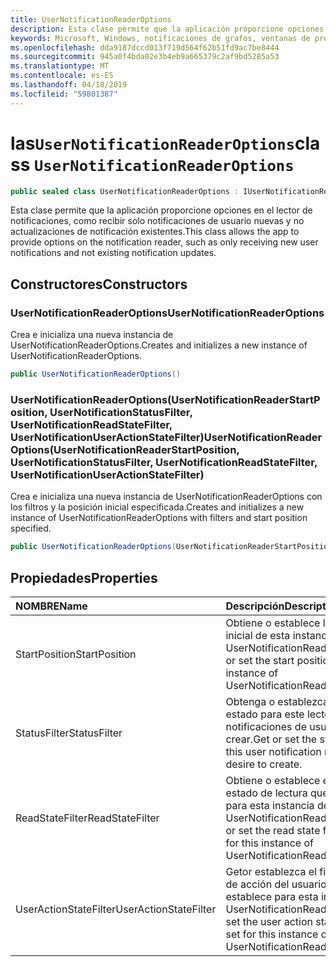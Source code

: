```yaml
---
title: UserNotificationReaderOptions
description: Esta clase permite que la aplicación proporcione opciones en el lector de notificaciones, como recibir solo notificaciones de usuario nuevas y no actualizaciones de notificación existentes.
keywords: Microsoft, Windows, notificaciones de grafos, ventanas de procedimientos
ms.openlocfilehash: dda9187dccd013f719d564f62b51fd9ac7be8444
ms.sourcegitcommit: 945a0f4bda02e3b4eb9a665379c2af9bd5285a53
ms.translationtype: MT
ms.contentlocale: es-ES
ms.lasthandoff: 04/18/2019
ms.locfileid: "59801387"
---
```

# <a name="class-usernotificationreaderoptions"></a><span data-ttu-id="7991d-104">las`UserNotificationReaderOptions`</span><span class="sxs-lookup"><span data-stu-id="7991d-104">class `UserNotificationReaderOptions`</span></span>

```C#
public sealed class UserNotificationReaderOptions : IUserNotificationReaderOptions
```

<span data-ttu-id="7991d-105">Esta clase permite que la aplicación proporcione opciones en el lector de notificaciones, como recibir solo notificaciones de usuario nuevas y no actualizaciones de notificación existentes.</span><span class="sxs-lookup"><span data-stu-id="7991d-105">This class allows the app to provide options on the notification reader, such as only receiving new user notifications and not existing notification updates.</span></span> 

## <a name="constructors"></a><span data-ttu-id="7991d-106">Constructores</span><span class="sxs-lookup"><span data-stu-id="7991d-106">Constructors</span></span>

### <a name="usernotificationreaderoptions"></a><span data-ttu-id="7991d-107">UserNotificationReaderOptions</span><span class="sxs-lookup"><span data-stu-id="7991d-107">UserNotificationReaderOptions</span></span>
<span data-ttu-id="7991d-108">Crea e inicializa una nueva instancia de UserNotificationReaderOptions.</span><span class="sxs-lookup"><span data-stu-id="7991d-108">Creates and initializes a new instance of UserNotificationReaderOptions.</span></span>

```C#
public UserNotificationReaderOptions()
```

### <a name="usernotificationreaderoptionsusernotificationreaderstartposition-usernotificationstatusfilter-usernotificationreadstatefilter-usernotificationuseractionstatefilter"></a><span data-ttu-id="7991d-109">UserNotificationReaderOptions(UserNotificationReaderStartPosition, UserNotificationStatusFilter, UserNotificationReadStateFilter, UserNotificationUserActionStateFilter)</span><span class="sxs-lookup"><span data-stu-id="7991d-109">UserNotificationReaderOptions(UserNotificationReaderStartPosition, UserNotificationStatusFilter, UserNotificationReadStateFilter, UserNotificationUserActionStateFilter)</span></span>
<span data-ttu-id="7991d-110">Crea e inicializa una nueva instancia de UserNotificationReaderOptions con los filtros y la posición inicial especificada.</span><span class="sxs-lookup"><span data-stu-id="7991d-110">Creates and initializes a new instance of UserNotificationReaderOptions with filters and start position specified.</span></span> 

```C#
public UserNotificationReaderOptions(UserNotificationReaderStartPosition startPosition, UserNotificationStatusFilter statusFilter, UserNotificationReadStateFilter readStateFilter, UserNotificationUserActionStateFilter userActionStateFilter)
```

## <a name="properties"></a><span data-ttu-id="7991d-111">Propiedades</span><span class="sxs-lookup"><span data-stu-id="7991d-111">Properties</span></span>

|<span data-ttu-id="7991d-112">NOMBRE</span><span class="sxs-lookup"><span data-stu-id="7991d-112">Name</span></span> | <span data-ttu-id="7991d-113">Descripción</span><span class="sxs-lookup"><span data-stu-id="7991d-113">Description</span></span> |
|:-- |:-- |
|<span data-ttu-id="7991d-114">StartPosition</span><span class="sxs-lookup"><span data-stu-id="7991d-114">StartPosition</span></span> |<span data-ttu-id="7991d-115">Obtiene o establece la posición inicial de esta instancia de UserNotificationReaderOptions.</span><span class="sxs-lookup"><span data-stu-id="7991d-115">Get or set the start position for this instance of UserNotificationReaderOptions.</span></span>|
|   <span data-ttu-id="7991d-116">StatusFilter</span><span class="sxs-lookup"><span data-stu-id="7991d-116">StatusFilter</span></span> |<span data-ttu-id="7991d-117">Obtenga o establezca el filtro de estado para este lector de notificaciones de usuario que desea crear.</span><span class="sxs-lookup"><span data-stu-id="7991d-117">Get or set the status filter for this user notification reader you desire to create.</span></span>| 
|   <span data-ttu-id="7991d-118">ReadStateFilter</span><span class="sxs-lookup"><span data-stu-id="7991d-118">ReadStateFilter</span></span> |<span data-ttu-id="7991d-119">Obtiene o establece el filtro de estado de lectura que se establece para esta instancia de UserNotificationReaderOptions.</span><span class="sxs-lookup"><span data-stu-id="7991d-119">Get or set the read state filter that’s set for this instance of UserNotificationReaderOptions.</span></span>| 
|   <span data-ttu-id="7991d-120">UserActionStateFilter</span><span class="sxs-lookup"><span data-stu-id="7991d-120">UserActionStateFilter</span></span>|<span data-ttu-id="7991d-121">Getor establezca el filtro de estado de acción del usuario que se establece para esta instancia de UserNotificationReaderOptions.</span><span class="sxs-lookup"><span data-stu-id="7991d-121">Getor set  the user action state filter that’s set for this instance of UserNotificationReaderOptions.</span></span>| 




